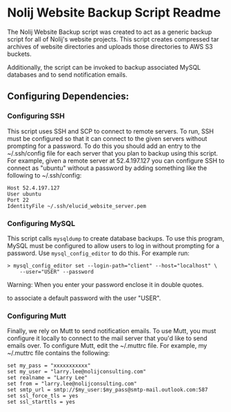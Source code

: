 Nolij Website Backup Script Readme
==================================

The Nolij Website Backup script was created to act as a generic
backup script for all of Nolij's website projects. This script
creates compressed tar archives of website directories and uploads
those directories to AWS S3 buckets.

Additionally, the script can be invoked to backup associated MySQL
databases and to send notification emails.

Configuring Dependencies:
-------------------------

### Configuring SSH

This script uses SSH and SCP to connect to remote servers. To run,
SSH must be configured so that it can connect to the given servers
without prompting for a password. To do this you should add an entry
to the ~/.ssh/config file for each server that you plan to backup
using this script. For example, given a remote server at 52.4.197.127
you can configure SSH to connect as "ubuntu" without a password by
adding something like the following to ~/.ssh/config:

```
Host 52.4.197.127
User ubuntu
Port 22
IdentityFile ~/.ssh/elucid_website_server.pem
```

### Configuring MySQL

This script calls `mysqldump` to create database backups. To use
this program, MySQL must be configured to allow users to log in
without prompting for a password. Use `mysql_config_editor` to do
this. For example run:

```
> mysql_config_editor set --login-path="client" --host="localhost" \
    --user="USER" --password
```

Warning: When you enter your password enclose it in double quotes.

to associate a default password with the user "USER".

### Configuring Mutt

Finally, we rely on Mutt to send notification emails. To use Mutt,
you must configure it locally to connect to the mail server that
you'd like to send emails over. To configure Mutt, edit the ~/.muttrc
file. For example, my ~/.muttrc file contains the following:

```
set my_pass = "xxxxxxxxxxx"
set my_user = "larry.lee@nolijconsulting.com"
set realname = "Larry Lee"
set from = "larry.lee@nolijconsulting.com"
set smtp_url = smtp://$my_user:$my_pass@smtp-mail.outlook.com:587
set ssl_force_tls = yes
set ssl_starttls = yes
```
